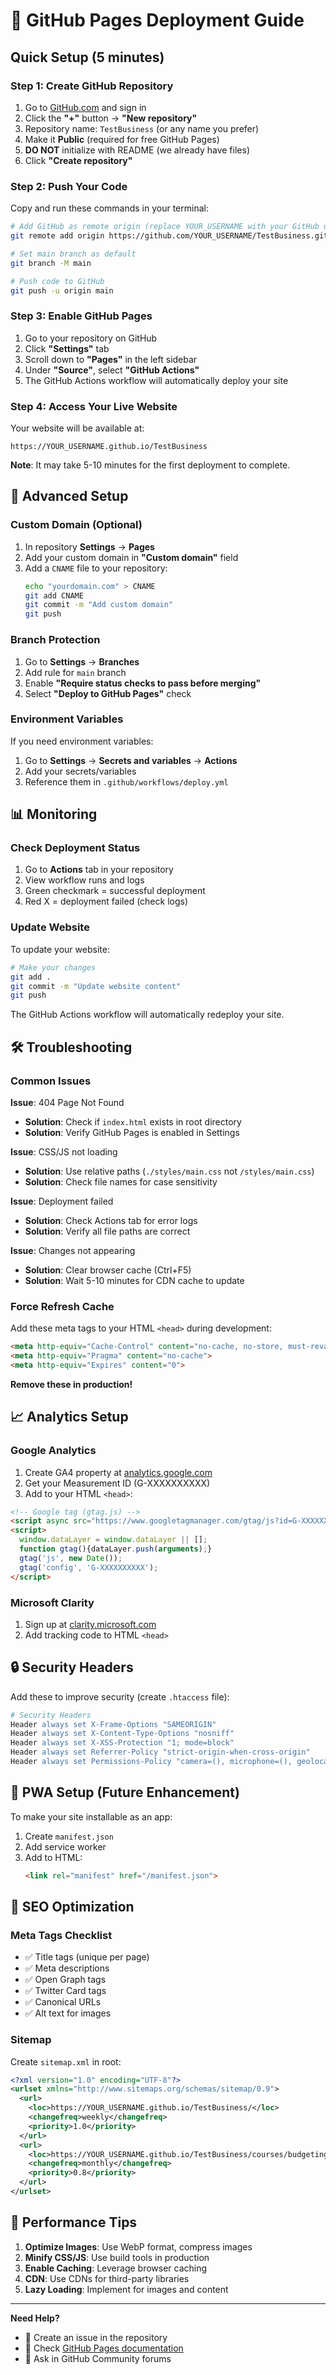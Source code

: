 # 🚀 GitHub Pages Deployment Guide

## Quick Setup (5 minutes)

### Step 1: Create GitHub Repository

1. Go to [GitHub.com](https://github.com) and sign in
2. Click the **"+"** button → **"New repository"**
3. Repository name: `TestBusiness` (or any name you prefer)
4. Make it **Public** (required for free GitHub Pages)
5. **DO NOT** initialize with README (we already have files)
6. Click **"Create repository"**

### Step 2: Push Your Code

Copy and run these commands in your terminal:

```bash
# Add GitHub as remote origin (replace YOUR_USERNAME with your GitHub username)
git remote add origin https://github.com/YOUR_USERNAME/TestBusiness.git

# Set main branch as default
git branch -M main

# Push code to GitHub
git push -u origin main
```

### Step 3: Enable GitHub Pages

1. Go to your repository on GitHub
2. Click **"Settings"** tab
3. Scroll down to **"Pages"** in the left sidebar
4. Under **"Source"**, select **"GitHub Actions"**
5. The GitHub Actions workflow will automatically deploy your site

### Step 4: Access Your Live Website

Your website will be available at:
```
https://YOUR_USERNAME.github.io/TestBusiness
```

**Note**: It may take 5-10 minutes for the first deployment to complete.

## 🔧 Advanced Setup

### Custom Domain (Optional)

1. In repository **Settings** → **Pages**
2. Add your custom domain in **"Custom domain"** field
3. Add a `CNAME` file to your repository:
   ```bash
   echo "yourdomain.com" > CNAME
   git add CNAME
   git commit -m "Add custom domain"
   git push
   ```

### Branch Protection

1. Go to **Settings** → **Branches**
2. Add rule for `main` branch
3. Enable **"Require status checks to pass before merging"**
4. Select **"Deploy to GitHub Pages"** check

### Environment Variables

If you need environment variables:
1. Go to **Settings** → **Secrets and variables** → **Actions**
2. Add your secrets/variables
3. Reference them in `.github/workflows/deploy.yml`

## 📊 Monitoring

### Check Deployment Status

1. Go to **Actions** tab in your repository
2. View workflow runs and logs
3. Green checkmark = successful deployment
4. Red X = deployment failed (check logs)

### Update Website

To update your website:
```bash
# Make your changes
git add .
git commit -m "Update website content"
git push
```

The GitHub Actions workflow will automatically redeploy your site.

## 🛠️ Troubleshooting

### Common Issues

**Issue**: 404 Page Not Found
- **Solution**: Check if `index.html` exists in root directory
- **Solution**: Verify GitHub Pages is enabled in Settings

**Issue**: CSS/JS not loading
- **Solution**: Use relative paths (`./styles/main.css` not `/styles/main.css`)
- **Solution**: Check file names for case sensitivity

**Issue**: Deployment failed
- **Solution**: Check Actions tab for error logs
- **Solution**: Verify all file paths are correct

**Issue**: Changes not appearing
- **Solution**: Clear browser cache (Ctrl+F5)
- **Solution**: Wait 5-10 minutes for CDN cache to update

### Force Refresh Cache

Add these meta tags to your HTML `<head>` during development:
```html
<meta http-equiv="Cache-Control" content="no-cache, no-store, must-revalidate">
<meta http-equiv="Pragma" content="no-cache">
<meta http-equiv="Expires" content="0">
```

**Remove these in production!**

## 📈 Analytics Setup

### Google Analytics

1. Create GA4 property at [analytics.google.com](https://analytics.google.com)
2. Get your Measurement ID (G-XXXXXXXXXX)
3. Add to your HTML `<head>`:

```html
<!-- Google tag (gtag.js) -->
<script async src="https://www.googletagmanager.com/gtag/js?id=G-XXXXXXXXXX"></script>
<script>
  window.dataLayer = window.dataLayer || [];
  function gtag(){dataLayer.push(arguments);}
  gtag('js', new Date());
  gtag('config', 'G-XXXXXXXXXX');
</script>
```

### Microsoft Clarity

1. Sign up at [clarity.microsoft.com](https://clarity.microsoft.com)
2. Add tracking code to HTML `<head>`

## 🔒 Security Headers

Add these to improve security (create `.htaccess` file):

```apache
# Security Headers
Header always set X-Frame-Options "SAMEORIGIN"
Header always set X-Content-Type-Options "nosniff"
Header always set X-XSS-Protection "1; mode=block"
Header always set Referrer-Policy "strict-origin-when-cross-origin"
Header always set Permissions-Policy "camera=(), microphone=(), geolocation=()"
```

## 📱 PWA Setup (Future Enhancement)

To make your site installable as an app:

1. Create `manifest.json`
2. Add service worker
3. Add to HTML:
   ```html
   <link rel="manifest" href="/manifest.json">
   ```

## 🎯 SEO Optimization

### Meta Tags Checklist
- ✅ Title tags (unique per page)
- ✅ Meta descriptions
- ✅ Open Graph tags
- ✅ Twitter Card tags
- ✅ Canonical URLs
- ✅ Alt text for images

### Sitemap
Create `sitemap.xml` in root:
```xml
<?xml version="1.0" encoding="UTF-8"?>
<urlset xmlns="http://www.sitemaps.org/schemas/sitemap/0.9">
  <url>
    <loc>https://YOUR_USERNAME.github.io/TestBusiness/</loc>
    <changefreq>weekly</changefreq>
    <priority>1.0</priority>
  </url>
  <url>
    <loc>https://YOUR_USERNAME.github.io/TestBusiness/courses/budgeting.html</loc>
    <changefreq>monthly</changefreq>
    <priority>0.8</priority>
  </url>
</urlset>
```

## 🚀 Performance Tips

1. **Optimize Images**: Use WebP format, compress images
2. **Minify CSS/JS**: Use build tools in production
3. **Enable Caching**: Leverage browser caching
4. **CDN**: Use CDNs for third-party libraries
5. **Lazy Loading**: Implement for images and content

---

**Need Help?** 
- 📧 Create an issue in the repository
- 📖 Check [GitHub Pages documentation](https://docs.github.com/en/pages)
- 💬 Ask in GitHub Community forums